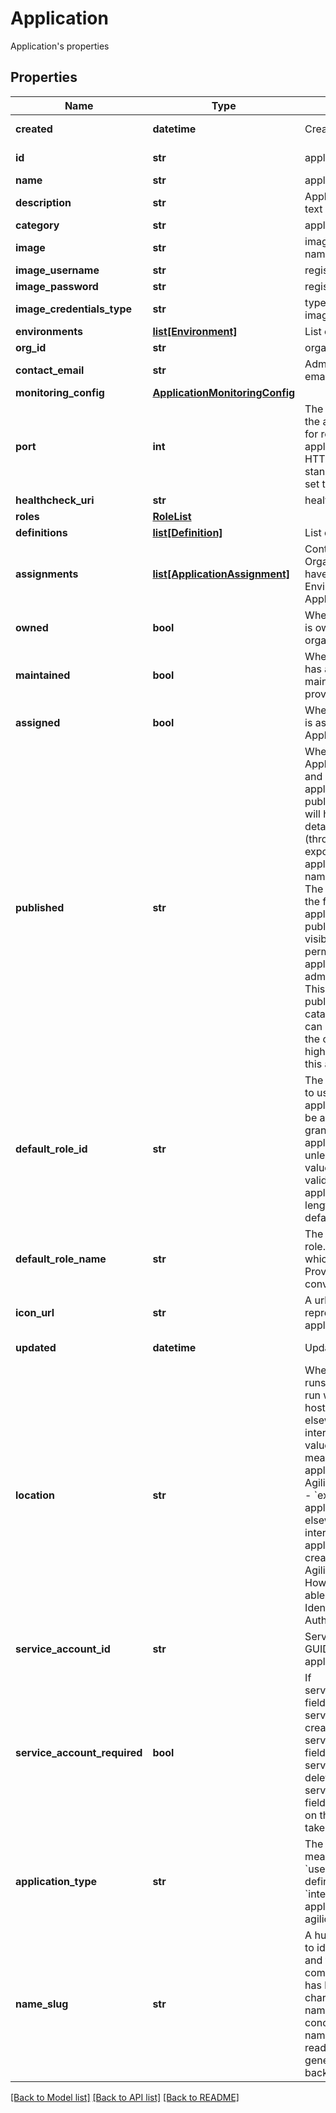 # Application

Application's properties
## Properties
Name | Type | Description | Notes
------------ | ------------- | ------------- | -------------
**created** | **datetime** | Creation time | [optional] [readonly] 
**id** | **str** | application service id | [optional] [readonly] 
**name** | **str** | application name | 
**description** | **str** | Application description text | [optional] 
**category** | **str** | application category | 
**image** | **str** | image registry path and name | [optional] 
**image_username** | **str** | registry username | [optional] 
**image_password** | **str** | registry password | [optional] 
**image_credentials_type** | **str** | type of credentials for image | [optional] 
**environments** | [**list[Environment]**](Environment.md) | List of environments | [optional] 
**org_id** | **str** | organisation id | 
**contact_email** | **str** | Administrator contact email | [optional] 
**monitoring_config** | [**ApplicationMonitoringConfig**](ApplicationMonitoringConfig.md) |  | [optional] 
**port** | **int** | The transport layer port the application listens on for requests. E.g. if the application listens for HTTP requests on the standard port, port 80, set this to 80.  | [optional] 
**healthcheck_uri** | **str** | health check URI | [optional] 
**roles** | [**RoleList**](RoleList.md) |  | [optional] 
**definitions** | [**list[Definition]**](Definition.md) | List of definitions | [optional] 
**assignments** | [**list[ApplicationAssignment]**](ApplicationAssignment.md) | Controls the Organisations which have access to Environments of this Application.  | [optional] 
**owned** | **bool** | Whether this Application is owned by the provided organisation.  | [optional] 
**maintained** | **bool** | Whether this Application has an Environment maintained by the provided organisation.  | [optional] 
**assigned** | **bool** | Whether an Environment is assigned to this Application.  | [optional] 
**published** | **str** | Whether or not this Application is published, and if so, how. An application that has been published somewhere will have high level details about it visible (through apis intended to expose published applications), such as its name and description. The enum values mean the following:  - no: This application is not published. It will only be visibile to users with       permission to access the application, or to administrators.  - public: This application is published to the public catalogue. Any user who       can request access to the organisation will see high level details about this       application.  | [optional] [default to 'no']
**default_role_id** | **str** | The id of the default role to use for this application. This role will be assigned to users granted access to this application by default, unless overridden. This value must point to a valid Role for this application. A string of length 0 will clear out the default role. | [optional] 
**default_role_name** | **str** | The name of the default role. Does not change which role is used. Provided for convenience.  | [optional] [readonly] 
**icon_url** | **str** | A url pointing to an icon representing this application.  | [optional] 
**updated** | **datetime** | Update time | [optional] [readonly] 
**location** | **str** | Where the application runs. Applications can run within an Agilicus hosting platform, or elsewhere on the internet. The possible values have the following meanings:   - &#x60;hosted&#x60;: the application runs on the Agilicus hosting platform.   - &#x60;external&#x60;: the application runs elsewhere on the internet. External applications     will not create instances in the Agilicus hosting platform. However, they will     be able to use Agilicus for Identity and Authentication.  | [optional] 
**service_account_id** | **str** | Service account user GUID used to deploy the application | [optional] [readonly] 
**service_account_required** | **bool** | If service_account_enabled field is set to true, a service account will be created. If service_account_enabled field is set to false, the service account will be deleted. If the service_account_enabled field is not set no action on the service account is taken.  | [optional] 
**application_type** | **str** | The type of application meanings:   - &#x60;user_defined&#x60;: A user defined application.   - &#x60;internal&#x60;: An internal application used by agilicus services.  | [optional] [default to 'user_defined']
**name_slug** | **str** | A human readable slug to identify a resource and that is rfc1035 label compliant. The length has been restricted to 20 characters such that this name can be concatenated with other names or slugs. A slug is readOnly as it is generated by the backend resource.  | [optional] 

[[Back to Model list]](../README.md#documentation-for-models) [[Back to API list]](../README.md#documentation-for-api-endpoints) [[Back to README]](../README.md)


